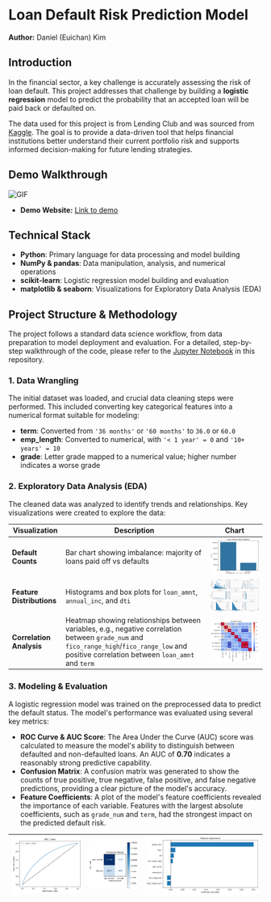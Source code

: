 # Loan Default Risk Prediction Model

**Author:** Daniel (Euichan) Kim


## Introduction
In the financial sector, a key challenge is accurately assessing the risk of loan default. This project addresses that challenge by building a **logistic regression** model to predict the probability that an accepted loan will be paid back or defaulted on.

The data used for this project is from Lending Club and was sourced from [Kaggle](https://www.kaggle.com/datasets/wordsforthewise/lending-club). The goal is to provide a data-driven tool that helps financial institutions better understand their current portfolio risk and supports informed decision-making for future lending strategies.

## Demo Walkthrough
![GIF](images/live_demo.gif)
- **Demo Website:** [Link to demo](https://loan-default-risk-project.streamlit.app/)

## Technical Stack
- **Python**: Primary language for data processing and model building
- **NumPy & pandas**: Data manipulation, analysis, and numerical operations
- **scikit-learn**: Logistic regression model building and evaluation
- **matplotlib & seaborn**: Visualizations for Exploratory Data Analysis (EDA)

## Project Structure & Methodology

The project follows a standard data science workflow, from data preparation to model deployment and evaluation. For a detailed, step-by-step walkthrough of the code, please refer to the [Jupyter Notebook](loan_default_risk_prediction.ipynb) in this repository.

### 1. Data Wrangling
The initial dataset was loaded, and crucial data cleaning steps were performed. This included converting key categorical features into a numerical format suitable for modeling:

- **term**: Converted from `'36 months'` or `'60 months'` to `36.0` or `60.0`
- **emp_length**: Converted to numerical, with `'< 1 year' = 0` and `'10+ years' = 10`
- **grade**: Letter grade mapped to a numerical value; higher number indicates a worse grade

### 2. Exploratory Data Analysis (EDA)
The cleaned data was analyzed to identify trends and relationships. Key visualizations were created to explore the data:

| Visualization        | Description | Chart |
|----------------------|----------|---------|
| **Default Counts**    | Bar chart showing imbalance: majority of loans paid off vs defaults | ![Image](images/default_counts.png) |
| **Feature Distributions** | Histograms and box plots for `loan_amnt`, `annual_inc`, and `dti` | ![Image](images/feature_distributions.png) |
| **Correlation Analysis** | Heatmap showing relationships between variables, e.g., negative correlation between `grade_num` and `fico_range_high`/`fico_range_low` and positive correlation between `loan_amnt` and `term` | ![Image](images/correlation_analysis.png) |

### 3. Modeling & Evaluation
A logistic regression model was trained on the preprocessed data to predict the default status. The model's performance was evaluated using several key metrics:

- **ROC Curve & AUC Score**: The Area Under the Curve (AUC) score was calculated to measure the model's ability to distinguish between defaulted and non-defaulted loans. An AUC of **0.70** indicates a reasonably strong predictive capability.
- **Confusion Matrix**: A confusion matrix was generated to show the counts of true positive, true negative, false positive, and false negative predictions, providing a clear picture of the model's accuracy.
- **Feature Coefficients**: A plot of the model's feature coefficients revealed the importance of each variable. Features with the largest absolute coefficients, such as `grade_num` and `term`, had the strongest impact on the predicted default risk.

| ![Image](images/roc_curve.png) | ![Image](images/confusion_matrix.png) | ![Image](images/feature_importance.png) |
|------|------|-----|
